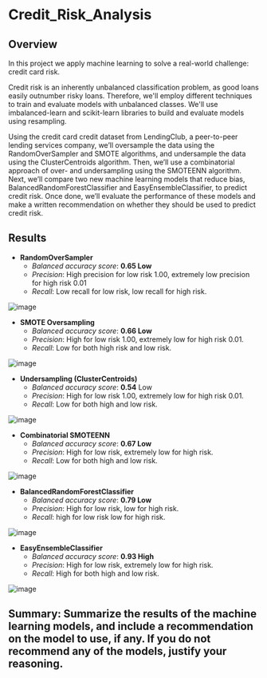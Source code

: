 # Credit_Risk_Analysis

## Overview 

In this project we  apply machine learning to solve a real-world challenge: credit card risk.

Credit risk is an inherently unbalanced classification problem, as good loans easily outnumber risky loans. Therefore, we'll employ different techniques to train and evaluate models with unbalanced classes. We'll use imbalanced-learn and scikit-learn libraries to build and evaluate models using resampling.

Using the credit card credit dataset from LendingClub, a peer-to-peer lending services company, we’ll oversample the data using the RandomOverSampler and SMOTE algorithms, and undersample the data using the ClusterCentroids algorithm. Then, we’ll use a combinatorial approach of over- and undersampling using the SMOTEENN algorithm. Next, we’ll compare two new machine learning models that reduce bias, BalancedRandomForestClassifier and EasyEnsembleClassifier, to predict credit risk. Once  done, we’ll evaluate the performance of these models and make a written recommendation on whether they should be used to predict credit risk.

## Results

- **RandomOverSampler**
   - *Balanced accuracy score*: **0.65 Low**
  - *Precision*: High precision for low risk 1.00, extremely low precision for high risk 0.01
  - *Recall*: Low recall for low risk, low recall for high risk.
   
![image](https://user-images.githubusercontent.com/104289098/187091507-208f3234-a087-4b69-8ab2-9bd63284339b.png)


- **SMOTE Oversampling**
  - *Balanced accuracy score*: **0.66 Low**
  - *Precision*: High for low risk 1.00, extremely low for high risk 0.01.
  - *Recall*: Low for both high risk and low risk.
  
![image](https://user-images.githubusercontent.com/104289098/187091583-619ad4fd-00d9-4e78-8f6d-ca00a3fcb9ac.png)


- **Undersampling (ClusterCentroids)**
  - *Balanced accuracy score*: **0.54** Low
  - *Precision*: High for low risk 1.00, extremely low for high risk 0.01.
  - *Recall*: Low for both high and low risk.

![image](https://user-images.githubusercontent.com/104289098/187091611-9a64f122-ab82-4e92-a0f8-12c6212350cc.png)


- **Combinatorial SMOTEENN**
  - *Balanced accuracy score*: **0.67 Low**
  - *Precision*: High for low risk, extremely low for high risk.
  - *Recall*: Low for both high and low risk.
   
![image](https://user-images.githubusercontent.com/104289098/187091639-2ae6627e-56e4-45ab-ad3d-3e7d6bc6756f.png)


- **BalancedRandomForestClassifier**
  - *Balanced accuracy score*: **0.79 Low**
  - *Precision*: High for low risk, low for high risk.
  - *Recall*: high for low risk low for high risk.

![image](https://user-images.githubusercontent.com/104289098/187091669-0afc88b1-db3c-46e6-970c-1220f0734229.png)


- **EasyEnsembleClassifier**
  - *Balanced accuracy score*: **0.93 High**
  - *Precision*: High for low risk, extremely low for high risk.
  - *Recall*: High for both high and low risk.
  
![image](https://user-images.githubusercontent.com/104289098/187091696-a61fc28e-8611-409f-81f8-85d62df4490a.png)


## Summary: Summarize the results of the machine learning models, and include a recommendation on the model to use, if any. If you do not recommend any of the models, justify your reasoning.
